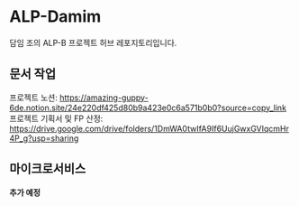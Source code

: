 # ALP-Damim
담임 조의 ALP-B 프로젝트 허브 레포지토리입니다.

## 문서 작업
프로젝트 노션: https://amazing-guppy-6de.notion.site/24e220df425d80b9a423e0c6a571b0b0?source=copy_link 
프로젝트 기획서 및 FP 산정: https://drive.google.com/drive/folders/1DmWA0twIfA9If6UujGwxGVIqcmHr4P_g?usp=sharing

## 마이크로서비스
**추가 예정**
